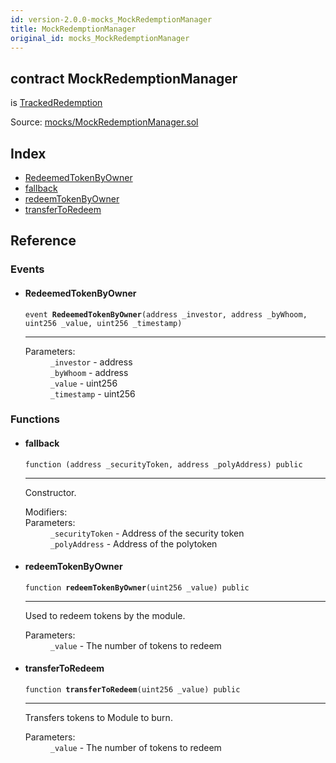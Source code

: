 ```yaml
---
id: version-2.0.0-mocks_MockRedemptionManager
title: MockRedemptionManager
original_id: mocks_MockRedemptionManager
---
```


<div class="contract-doc"><div class="contract"><h2 class="contract-header"><span class="contract-kind">contract</span> MockRedemptionManager</h2><p class="base-contracts"><span>is</span> <a href="modules_Experimental_Burn_TrackedRedemption.html">TrackedRedemption</a></p><div class="source">Source: <a href="git+https://github.com/PolymathNetwork/polymath-core/blob/v1.4.0/contracts/mocks/MockRedemptionManager.sol" target="_blank">mocks/MockRedemptionManager.sol</a></div></div><div class="index"><h2>Index</h2><ul><li><a href="mocks_MockRedemptionManager.html#RedeemedTokenByOwner">RedeemedTokenByOwner</a></li><li><a href="mocks_MockRedemptionManager.html#">fallback</a></li><li><a href="mocks_MockRedemptionManager.html#redeemTokenByOwner">redeemTokenByOwner</a></li><li><a href="mocks_MockRedemptionManager.html#transferToRedeem">transferToRedeem</a></li></ul></div><div class="reference"><h2>Reference</h2><div class="events"><h3>Events</h3><ul><li><div class="item event"><span id="RedeemedTokenByOwner" class="anchor-marker"></span><h4 class="name">RedeemedTokenByOwner</h4><div class="body"><code class="signature">event <strong>RedeemedTokenByOwner</strong><span>(address _investor, address _byWhoom, uint256 _value, uint256 _timestamp) </span></code><hr/><dl><dt><span class="label-parameters">Parameters:</span></dt><dd><div><code>_investor</code> - address</div><div><code>_byWhoom</code> - address</div><div><code>_value</code> - uint256</div><div><code>_timestamp</code> - uint256</div></dd></dl></div></div></li></ul></div><div class="functions"><h3>Functions</h3><ul><li><div class="item function"><span id="fallback" class="anchor-marker"></span><h4 class="name">fallback</h4><div class="body"><code class="signature">function <strong></strong><span>(address _securityToken, address _polyAddress) </span><span>public </span></code><hr/><div class="description"><p>Constructor.</p></div><dl><dt><span class="label-modifiers">Modifiers:</span></dt><dd></dd><dt><span class="label-parameters">Parameters:</span></dt><dd><div><code>_securityToken</code> - Address of the security token</div><div><code>_polyAddress</code> - Address of the polytoken</div></dd></dl></div></div></li><li><div class="item function"><span id="redeemTokenByOwner" class="anchor-marker"></span><h4 class="name">redeemTokenByOwner</h4><div class="body"><code class="signature">function <strong>redeemTokenByOwner</strong><span>(uint256 _value) </span><span>public </span></code><hr/><div class="description"><p>Used to redeem tokens by the module.</p></div><dl><dt><span class="label-parameters">Parameters:</span></dt><dd><div><code>_value</code> - The number of tokens to redeem</div></dd></dl></div></div></li><li><div class="item function"><span id="transferToRedeem" class="anchor-marker"></span><h4 class="name">transferToRedeem</h4><div class="body"><code class="signature">function <strong>transferToRedeem</strong><span>(uint256 _value) </span><span>public </span></code><hr/><div class="description"><p>Transfers tokens to Module to burn.</p></div><dl><dt><span class="label-parameters">Parameters:</span></dt><dd><div><code>_value</code> - The number of tokens to redeem</div></dd></dl></div></div></li></ul></div></div></div>
